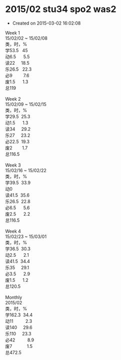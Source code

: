 # 2015/02 stu34 spo2 was2

- Created on 2015-03-02 16:02:08

<div style="word-wrap: break-word; -webkit-nbsp-mode: space; -webkit-line-break: after-white-space;"><div style="font-family: Courier, &amp;quot;Courier New&amp;quot;, monospace;">Week 1</div><div style="font-family: Courier, &amp;quot;Courier New&amp;quot;, monospace;">15/02/02 ~ 15/02/08</div><div style="font-family: Courier, &amp;quot;Courier New&amp;quot;, monospace;">类，时，%</div><div style="font-family: Courier, &amp;quot;Courier New&amp;quot;, monospace;">学53.5 &nbsp; 45</div><div style="font-family: Courier, &amp;quot;Courier New&amp;quot;, monospace;">动6.5 &nbsp; &nbsp; &nbsp;5.5</div><div style="font-family: Courier, &amp;quot;Courier New&amp;quot;, monospace;">读22 &nbsp; &nbsp; 18.5</div><div style="font-family: Courier, &amp;quot;Courier New&amp;quot;, monospace;">乐26.5 &nbsp; 22.3</div><div style="font-family: Courier, &amp;quot;Courier New&amp;quot;, monospace;">必9 &nbsp; &nbsp; &nbsp; &nbsp; 7.6</div><div style="font-family: Courier, &amp;quot;Courier New&amp;quot;, monospace;">废1.5 &nbsp; &nbsp; &nbsp;1.3</div><div style="font-family: Courier, &amp;quot;Courier New&amp;quot;, monospace;">总119</div><div style="font-family: Courier, &amp;quot;Courier New&amp;quot;, monospace;"><br/></div><div style="font-family: Courier, &amp;quot;Courier New&amp;quot;, monospace;">Week 2</div><div style="font-family: Courier, &amp;quot;Courier New&amp;quot;, monospace;">15/02/09 ~ 15/02/15</div><div style="font-family: Courier, &amp;quot;Courier New&amp;quot;, monospace;">类，时，%</div><div style="font-family: Courier, &amp;quot;Courier New&amp;quot;, monospace;">学29.5 &nbsp;25.3</div><div style="font-family: Courier, &amp;quot;Courier New&amp;quot;, monospace;">动1.5 &nbsp; &nbsp; &nbsp;1.3</div><div style="font-family: Courier, &amp;quot;Courier New&amp;quot;, monospace;">读34 &nbsp; &nbsp; 29.2</div><div style="font-family: Courier, &amp;quot;Courier New&amp;quot;, monospace;">乐27 &nbsp; &nbsp; 23.2</div><div style="font-family: Courier, &amp;quot;Courier New&amp;quot;, monospace;">必22.5 &nbsp;19.3</div><div style="font-family: Courier, &amp;quot;Courier New&amp;quot;, monospace;">废2 &nbsp; &nbsp; &nbsp; &nbsp;1.7</div><div style="font-family: Courier, &amp;quot;Courier New&amp;quot;, monospace;">总116.5</div><div style="font-family: Courier, &amp;quot;Courier New&amp;quot;, monospace;"><br/></div><div style="font-family: Courier, &amp;quot;Courier New&amp;quot;, monospace;">Week 3</div><div style="font-family: Courier, &amp;quot;Courier New&amp;quot;, monospace;">15/02/16 ~ 15/02/22</div><div style="font-family: Courier, &amp;quot;Courier New&amp;quot;, monospace;">类，时，%</div><div style="font-family: Courier, &amp;quot;Courier New&amp;quot;, monospace;">学39.5 &nbsp;33.9</div><div style="font-family: Courier, &amp;quot;Courier New&amp;quot;, monospace;">动0</div><div style="font-family: Courier, &amp;quot;Courier New&amp;quot;, monospace;">读41.5 &nbsp;35.6</div><div style="font-family: Courier, &amp;quot;Courier New&amp;quot;, monospace;">乐26.5 &nbsp;22.8</div><div style="font-family: Courier, &amp;quot;Courier New&amp;quot;, monospace;">必6.5 &nbsp; &nbsp; &nbsp;5.6</div><div style="font-family: Courier, &amp;quot;Courier New&amp;quot;, monospace;">废2.5 &nbsp; &nbsp; &nbsp;2.2</div><div style="font-family: Courier, &amp;quot;Courier New&amp;quot;, monospace;">总116.5</div><div style="font-family: Courier, &amp;quot;Courier New&amp;quot;, monospace;"><br/></div><div style="font-family: Courier, &amp;quot;Courier New&amp;quot;, monospace;">Week 4</div><div style="font-family: Courier, &amp;quot;Courier New&amp;quot;, monospace;">15/02/23 ~ 15/03/01</div><div style="font-family: Courier, &amp;quot;Courier New&amp;quot;, monospace;">类，时，%</div><div style="font-family: Courier, &amp;quot;Courier New&amp;quot;, monospace;">学36.5 &nbsp;30.3</div><div style="font-family: Courier, &amp;quot;Courier New&amp;quot;, monospace;">动2.5 &nbsp; &nbsp; &nbsp;2.1</div><div style="font-family: Courier, &amp;quot;Courier New&amp;quot;, monospace;">读41.5 &nbsp;34.4</div><div style="font-family: Courier, &amp;quot;Courier New&amp;quot;, monospace;">乐35 &nbsp; &nbsp; 29.1</div><div style="font-family: Courier, &amp;quot;Courier New&amp;quot;, monospace;">必3.5 &nbsp; &nbsp; &nbsp;2.9</div><div style="font-family: Courier, &amp;quot;Courier New&amp;quot;, monospace;">废1.5 &nbsp; &nbsp; &nbsp;1.2</div><div style="font-family: Courier, &amp;quot;Courier New&amp;quot;, monospace;">总120.5</div><div style="font-family: Courier, &amp;quot;Courier New&amp;quot;, monospace;"><br/></div><div style="font-family: Courier, &amp;quot;Courier New&amp;quot;, monospace;">Monthly</div><div style="font-family: Courier, &amp;quot;Courier New&amp;quot;, monospace;">2015/02</div><div style="font-family: Courier, &amp;quot;Courier New&amp;quot;, monospace;">类，时，%</div><div style="font-family: Courier, &amp;quot;Courier New&amp;quot;, monospace;">学162.3 &nbsp;34.4</div><div style="font-family: Courier, &amp;quot;Courier New&amp;quot;, monospace;">动11 &nbsp; &nbsp; &nbsp; &nbsp; &nbsp;2.3</div><div style="font-family: Courier, &amp;quot;Courier New&amp;quot;, monospace;">读140 &nbsp; &nbsp; 29.6</div><div style="font-family: Courier, &amp;quot;Courier New&amp;quot;, monospace;">乐110 &nbsp; &nbsp; 23.3</div><div style="font-family: Courier, &amp;quot;Courier New&amp;quot;, monospace;">必42 &nbsp; &nbsp; &nbsp; &nbsp; &nbsp;8.9</div><div style="font-family: Courier, &amp;quot;Courier New&amp;quot;, monospace;">废7 &nbsp; &nbsp; &nbsp; &nbsp; &nbsp; &nbsp;1.5</div><div style="font-family: Courier, &amp;quot;Courier New&amp;quot;, monospace;">总472.5</div></div>
